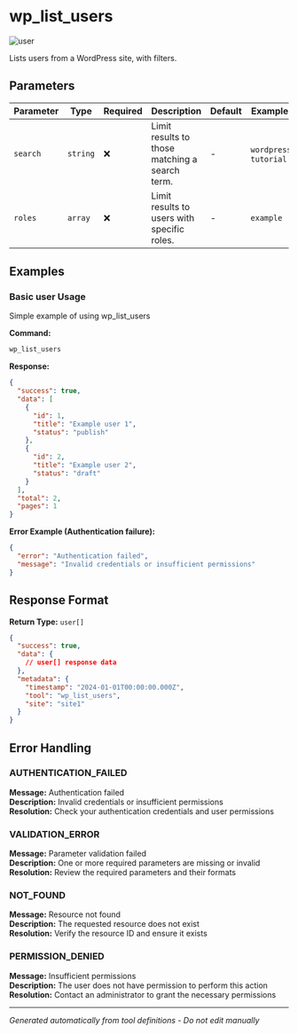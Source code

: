 # wp_list_users

![user](https://img.shields.io/badge/category-user-lightgrey)

Lists users from a WordPress site, with filters.

## Parameters

| Parameter | Type | Required | Description | Default | Examples |
|-----------|------|----------|-------------|---------|----------|
| `search` | `string` | ❌ | Limit results to those matching a search term. | - | `wordpress`, `tutorial` |
| `roles` | `array` | ❌ | Limit results to users with specific roles. | - | `example` |

## Examples

### Basic user Usage

Simple example of using wp_list_users

**Command:**

```bash
wp_list_users 
```

**Response:**

```json
{
  "success": true,
  "data": [
    {
      "id": 1,
      "title": "Example user 1",
      "status": "publish"
    },
    {
      "id": 2,
      "title": "Example user 2",
      "status": "draft"
    }
  ],
  "total": 2,
  "pages": 1
}
```

**Error Example (Authentication failure):**

```json
{
  "error": "Authentication failed",
  "message": "Invalid credentials or insufficient permissions"
}
```

## Response Format

**Return Type:** `user[]`

```json
{
  "success": true,
  "data": {
    // user[] response data
  },
  "metadata": {
    "timestamp": "2024-01-01T00:00:00.000Z",
    "tool": "wp_list_users",
    "site": "site1"
  }
}
```

## Error Handling

### AUTHENTICATION_FAILED

**Message:** Authentication failed  
**Description:** Invalid credentials or insufficient permissions  
**Resolution:** Check your authentication credentials and user permissions

### VALIDATION_ERROR

**Message:** Parameter validation failed  
**Description:** One or more required parameters are missing or invalid  
**Resolution:** Review the required parameters and their formats

### NOT_FOUND

**Message:** Resource not found  
**Description:** The requested resource does not exist  
**Resolution:** Verify the resource ID and ensure it exists

### PERMISSION_DENIED

**Message:** Insufficient permissions  
**Description:** The user does not have permission to perform this action  
**Resolution:** Contact an administrator to grant the necessary permissions

---

*Generated automatically from tool definitions - Do not edit manually*
